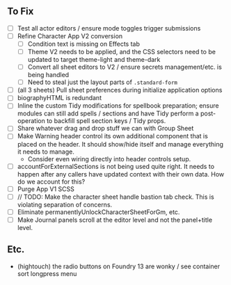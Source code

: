 ## To Fix


- [ ] Test all actor editors / ensure mode toggles trigger submissions
- [ ] Refine Character App V2 conversion
  - [ ] Condition text is missing on Effects tab
  - [ ] Theme V2 needs to be applied, and the CSS selectors need to be updated to target theme-light and theme-dark
  - [ ] Convert all sheet editors to V2 / ensure secrets management/etc. is being handled
  - [ ] Need to steal just the layout parts of `.standard-form`
- [ ] (all 3 sheets) Pull sheet preferences during initialize application options
- [ ] biographyHTML is redundant
- [ ] Inline the custom Tidy modifications for spellbook preparation; ensure modules can still add spells / sections and have Tidy perform a post-operation to backfill spell section keys / Tidy props.
- [ ] Share whatever drag and drop stuff we can with Group Sheet
- [ ] Make Warning header control its own additional component that is placed on the header. It should show/hide itself and manage everything it needs to manage.
  - Consider even wiring directly into header controls setup.
- [ ] accountForExternalSections is not being used quite right. It needs to happen after any callers have updated context with their own data. How do we account for this?
- [ ] Purge App V1 SCSS
- [ ] // TODO: Make the character sheet handle bastion tab check. This is violating separation of concerns.
- [ ] Eliminate permanentlyUnlockCharacterSheetForGm, etc.
- [ ] Make Journal panels scroll at the editor level and not the panel+title level.

## Etc.
- (hightouch) the radio buttons on Foundry 13 are wonky / see container sort longpress menu